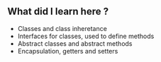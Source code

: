 ## What did I learn here ?

- Classes and class inheretance
- Interfaces for classes, used to define methods
- Abstract classes and abstract methods
- Encapsulation, getters and setters
